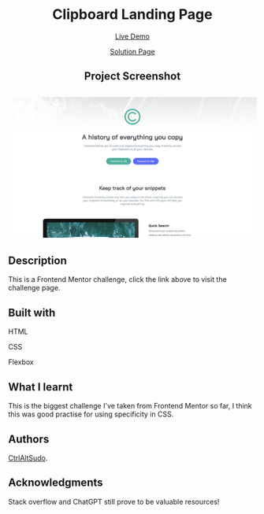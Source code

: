 <h1 align="center">Clipboard Landing Page</h1>
<p align="center"> <a align="center" href="https://ctrlaltsudo.github.io/Clipboard-landing-page/">Live Demo</a><p>
<p align="center"> <a align="center" href="https://www.frontendmentor.io/challenges/clipboard-landing-page-5cc9bccd6c4c91111378ecb9/hub">Solution Page</a><p>
<h2 align="center">Project Screenshot<h2>
<p align="center">
  <img src="./images/screenshot.png" alt="project screen shot"></img>
</p>


## Description

This is a Frontend Mentor challenge, click the link above to visit the challenge page. 

## Built with 

<p>HTML<p>
<p>CSS<p>
<p>Flexbox<p>

## What I learnt 

This is the biggest challenge I've taken from Frontend Mentor so far, I think this was good practise for using specificity in CSS.


## Authors

<a href="https://github.com/CtrlAltSudo">CtrlAltSudo</a>.

## Acknowledgments

Stack overflow and ChatGPT still prove to be valuable resources! 
